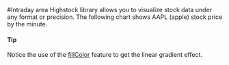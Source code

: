 #Intraday area
Highstock library allows you to visualize stock data under any format or precision. The following chart shows AAPL (apple) stock price by the minute. 
#### Tip
Notice the use of the [fillColor](https://api.highcharts.com/highstock/series.area.fillColor) feature to get the linear gradient effect.